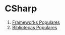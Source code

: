 # CSharp

1. [Frameworks Populares](#https://github.com/brunostan/CSharp/blob/main/1.%20Frameworks.md)
2. [Bibliotecas Populares](#https://github.com/brunostan/CSharp/blob/main/2.%20Libs.md)
